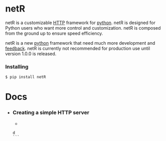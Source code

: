 # netR

netR is a customizable [HTTP](https://developer.mozilla.org/en-US/docs/Web/HTTP) framework for [python](https://www.python.org/). netR is designed for Python users who want more control and customization. netR is composed from the ground up to ensure speed efficiency. 

netR is a new [python](https://www.python.org/) framework that need much more development and [feedback](https://github.com/Net-Dash/netR/issues). netR is currently not recommended for production use until version 1.0.0 is released.

### Installing

```shell
$ pip install netR
```

# Docs

- ### Creating a simple HTTP server
    -  ```
      d
      ```
